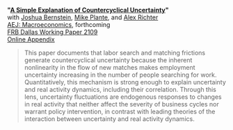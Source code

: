 **"[A Simple Explanation of Countercyclical Uncertainty](BPRT-uncertainty.pdf)"**  
with [Joshua Bernstein](https://www.linkedin.com/in/joshua-bernstein-47baa332), [Mike Plante](https://sites.google.com/site/michaelplanteecon/), and [Alex Richter](http://www.alexrichterecon.com/)  
[AEJ: Macroeconomics](https://www.aeaweb.org/articles?id=10.1257/mac.20220134&&from=f), forthcoming  
[FRB Dallas Working Paper 2109](https://doi.org/10.24149/wp2109)  
[Online Appendix](BPRT-uncertainty-appendix.pdf)  

> This paper documents that labor search and matching frictions generate countercyclical uncertainty because the inherent nonlinearity in the flow of new matches makes employment uncertainty increasing in the number of people searching for work. Quantitatively, this mechanism is strong enough to explain uncertainty and real activity dynamics, including their correlation. Through this lens, uncertainty fluctuations are endogenous responses to changes in real activity that neither affect the severity of business cycles nor warrant policy intervention, in contrast with leading theories of the interaction between uncertainty and real activity dynamics.